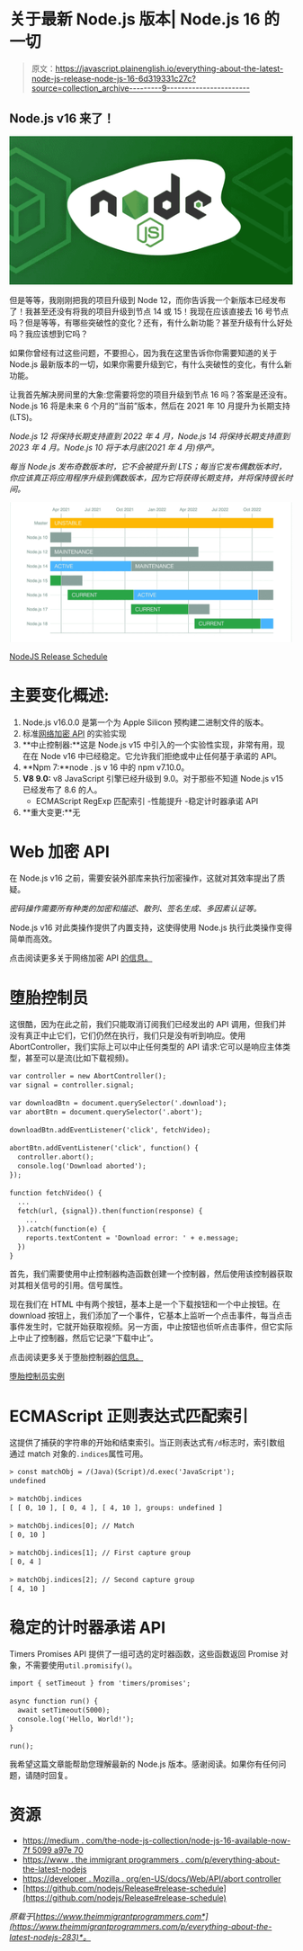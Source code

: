 # 关于最新 Node.js 版本| Node.js 16 的一切

> 原文：<https://javascript.plainenglish.io/everything-about-the-latest-node-js-release-node-js-16-6d319331c27c?source=collection_archive---------9----------------------->

## Node.js v16 来了！

![](img/9fbb4f0d6317d1bcaa0f01b1a981c6b9.png)

但是等等，我刚刚把我的项目升级到 Node 12，而你告诉我一个新版本已经发布了！我甚至还没有将我的项目升级到节点 14 或 15！我现在应该直接去 16 号节点吗？但是等等，有哪些突破性的变化？还有，有什么新功能？甚至升级有什么好处吗？我应该想到它吗？

如果你曾经有过这些问题，不要担心，因为我在这里告诉你你需要知道的关于 Node.js 最新版本的一切，如果你需要升级到它，有什么突破性的变化，有什么新功能。

让我首先解决房间里的大象:您需要将您的项目升级到节点 16 吗？答案是还没有。Node.js 16 将是未来 6 个月的“当前”版本，然后在 2021 年 10 月提升为长期支持(LTS)。

*Node.js 12 将保持长期支持直到 2022 年 4 月，Node.js 14 将保持长期支持直到 2023 年 4 月。Node.js 10 将于本月底(2021 年 4 月)停产。*

*每当 Node.js 发布奇数版本时，它不会被提升到 LTS；每当它发布偶数版本时，你应该真正将应用程序升级到偶数版本，因为它将获得长期支持，并将保持很长时间。*

![](img/c555d02615b2441543a5373fe4eeaac5.png)

[NodeJS Release Schedule](https://github.com/nodejs/Release#release-schedule)

# 主要变化概述:

1.  Node.js v16.0.0 是第一个为 Apple Silicon 预构建二进制文件的版本。
2.  标准[网络加密 API](https://www.w3.org/TR/WebCryptoAPI/) 的实验实现
3.  **中止控制器:**这是 Node.js v15 中引入的一个实验性实现，非常有用，现在在 Node v16 中已经稳定。它允许我们拒绝或中止任何基于承诺的 API。
4.  **Npm 7:**node . js v 16 中的 npm v7.10.0。
5.  **V8 9.0:** v8 JavaScript 引擎已经升级到 9.0。对于那些不知道 Node.js v15 已经发布了 8.6 的人。
    - ECMAScript RegExp 匹配索引
    -性能提升
    -稳定计时器承诺 API
6.  **重大变更:**无

# Web 加密 API

在 Node.js v16 之前，需要安装外部库来执行加密操作，这就对其效率提出了质疑。

*密码操作需要所有种类的加密和描述、散列、签名生成、多因素认证等。*

Node.js v16 对此类操作提供了内置支持，这使得使用 Node.js 执行此类操作变得简单而高效。

点击阅读更多关于网络加密 API [的信息。](https://www.w3.org/TR/WebCryptoAPI/)

# 堕胎控制员

这很酷，因为在此之前，我们只能取消订阅我们已经发出的 API 调用，但我们并没有真正中止它们，它们仍然在执行，我们只是没有听到响应。使用 AbortController，我们实际上可以中止任何类型的 API 请求:它可以是响应主体类型，甚至可以是流(比如下载视频)。

```
var controller = new AbortController();
var signal = controller.signal;

var downloadBtn = document.querySelector('.download');
var abortBtn = document.querySelector('.abort');

downloadBtn.addEventListener('click', fetchVideo);

abortBtn.addEventListener('click', function() {
  controller.abort();
  console.log('Download aborted');
});

function fetchVideo() {
  ...
  fetch(url, {signal}).then(function(response) {
    ...
  }).catch(function(e) {
    reports.textContent = 'Download error: ' + e.message;
  })
}
```

首先，我们需要使用中止控制器构造函数创建一个控制器，然后使用该控制器获取对其相关信号的引用。信号属性。

现在我们在 HTML 中有两个按钮，基本上是一个下载按钮和一个中止按钮。在 download 按钮上，我们添加了一个事件，它基本上监听一个点击事件，每当点击事件发生时，它就开始获取视频。另一方面，中止按钮也侦听点击事件，但它实际上中止了控制器，然后它记录“下载中止”。

点击阅读更多关于堕胎控制器[的信息。](https://developer.mozilla.org/en-US/docs/Web/API/AbortController)

[堕胎控制员实例](https://mdn.github.io/dom-examples/abort-api/)

# ECMAScript 正则表达式匹配索引

这提供了捕获的字符串的开始和结束索引。当正则表达式有`/d`标志时，索引数组通过 match 对象的`.indices`属性可用。

```
> const matchObj = /(Java)(Script)/d.exec('JavaScript');
undefined

> matchObj.indices
[ [ 0, 10 ], [ 0, 4 ], [ 4, 10 ], groups: undefined ]

> matchObj.indices[0]; // Match
[ 0, 10 ]

> matchObj.indices[1]; // First capture group
[ 0, 4 ]

> matchObj.indices[2]; // Second capture group
[ 4, 10 ]
```

# 稳定的计时器承诺 API

Timers Promises API 提供了一组可选的定时器函数，这些函数返回 Promise 对象，不需要使用`util.promisify()`。

```
import { setTimeout } from 'timers/promises';

async function run() {
  await setTimeout(5000);
  console.log('Hello, World!');
}

run();
```

我希望这篇文章能帮助您理解最新的 Node.js 版本。感谢阅读。如果你有任何问题，请随时回复。

# 资源

*   [https://medium . com/the-node-js-collection/node-js-16-available-now-7f 5099 a97e 70](https://medium.com/the-node-js-collection/node-js-16-available-now-7f5099a97e70)
*   [https://www . the immigrant programmers . com/p/everything-about-the-latest-nodejs](https://www.theimmigrantprogrammers.com/p/everything-about-the-latest-nodejs)
*   [https://developer . Mozilla . org/en-US/docs/Web/API/abort controller](https://developer.mozilla.org/en-US/docs/Web/API/AbortController)
*   [https://github.com/nodejs/Release#release-schedule](https://github.com/nodejs/Release#release-schedule)

*原载于*[*https://www.theimmigrantprogrammers.com*](https://www.theimmigrantprogrammers.com/p/everything-about-the-latest-nodejs-283)*。*